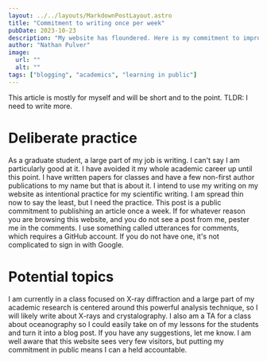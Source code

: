 ```yaml
---
layout: ../../layouts/MarkdownPostLayout.astro
title: "Commitment to writing once per week"
pubDate: 2023-10-23
description: "My website has floundered. Here is my commitment to improve it"
author: "Nathan Pulver"
image:
  url: ""
  alt: ""
tags: ["blogging", "academics", "learning in public"]
---
```


This article is mostly for myself and will be short and to the point. TLDR: I need to write more.

# Deliberate practice

As a graduate student, a large part of my job is writing. I can't say I am particularly good at it. I have avoided it my whole academic career up until this point. I have written papers for classes and have a few non-first author publications to my name but that is about it. I intend to use my writing on my website as intentional practice for my scientific writing. I am spread thin now to say the least, but I need the practice. This post is a public commitment to publishing an article once a week. If for whatever reason you are browsing this website, and you do not see a post from me, pester me in the comments. I use something called utterances for comments, which requires a GitHub account. If you do not have one, it's not complicated to sign in with Google.

# Potential topics

I am currently in a class focused on X-ray diffraction and a large part of my academic research is centered around this powerful analysis technique, so I will likely write about X-rays and crystalography. I also am a TA for a class about oceanography so I could easily take on of my lessons for the students and turn it into a blog post. If you have any suggestions, let me know. I am well aware that this website sees very few visitors, but putting my commitment in public means I can a held accountable.
